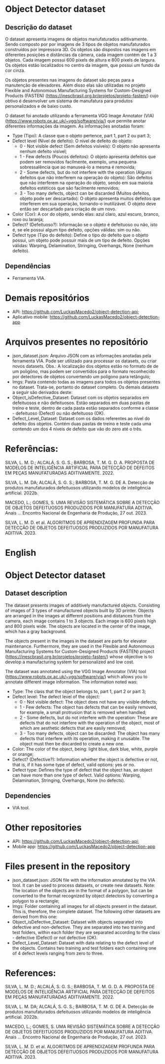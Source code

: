 # Object Detector dataset

## Descrição do dataset

O dataset apresenta imagens de objetos manufaturados aditivamente. Sendo composto por por imagens de 3 tipos de objetos manufaturados construídos por impressora 3D. Os objetos são dispostos nas imagens em diferentes posições e distâncias da câmera, cada imagem contém de 1 a 3 objetos. Cada imagem possui 600 pixels de altura e 800 pixels de largura. Os objetos estão localizados no centro da imagem, que possui um fundo da cor cinza. 

Os objetos presentes nas imagens do dataset são peças para a manutenção de elevadores. Além disso elas são utilizadas no projeto Flexible and Autonomous Manufacturing Systems for Custom-Designed Products (FASTEN) (https://inescbrasil.org.br/projetos/projeto-fasten/)  cujo obtivo é desenvolver um sistema de manufatura para produtos personalizados e de baixo custo.

O dataset foi anotado utilizando a ferramenta VGG Image Annotator (VIA) (https://www.robots.ox.ac.uk/~vgg/software/via/) que permite anotar diferentes informações da imagem. As informações anotadas foram: 

- Type (Tipo): A classe que o objeto pertence, part 1, part 2 ou part 3;
- Defect level (Nível de defeito): O nível de defeito do objeto:
    - 0 - Not visible defect (Sem defeitos visíveis): O objeto não apresenta nenhum defeito visível;
    - 1 - Few defects (Poucos defeitos): O objeto apresenta defeitos que podem ser removidos facilmente, exemplo, uma pequena sobressalência que ao manuseá-lo a mesma é removida;
    - 2 - Some defects, but do not interfere with the operation (Alguns defeitos que não interferem na operação do objeto): São defeitos que não interferem na operação do objeto, sendo em sua maioria defeitos estéticos que são facilmente removidos;
    - 3 - Too many defects, object can be discarded (Muitos defeitos, objeto pode ser descartado): O objeto apresenta muitos defeitos que interferem em sua operação, tornando-o inutilizável. O objeto deve então ser descartado para criação de um novo.
- Color (Cor): A cor do objeto, sendo elas: azul claro, azul escuro, branco, roxo ou laranja;
- Defect? (Defeituoso?): Informação se o objeto é defeituoso ou não, isto é, se ele possui algum tipo defeito, opções válidas: sim ou não.
- Defect type (Tipo do defeito): Define o tipo do defeito que o objeto possui, um objeto pode possuir mais de um tipo de defeito. Opções válidas: Warping, Delamination, Stringing, Overhangs, None (nenhum defeito).


## Dependências

- Ferramenta VIA.

# Demais repositórios

- API: https://github.com/LuckasMacedo2/object-detection-api;
- Aplicativo mobile: https://github.com/LuckasMacedo2/object-detection-app

# Arquivos presentes no repositório

- json_dataset.json: Arquivo JSON com as informações anotadas pela ferramenta VIA. Pode ser utilizado para processar os datasets, ou criar novos datasets. Obs.: A localização dos objetos estão no formato de de um poligôno, mas podem ser convertidos para o formato reconhecido por detectores de objetos convertendo um polígono para retângulo;
- Imgs: Pasta contendo todas as imagens para todos os objetos presentes no dataset. Trata-se, portanto do dataset completo. Os demais datasets a seguir são derivados deste:
- Object_isDefective_Dataset: Dataset com os objetos separados em defeituosos e não defeituosos. Estão separados em duas pastas de treino e teste, dentro de cada pasta estão separados conforme a classe - defeituoso (Defect) ou não defeituoso (OK).
- Defect_Level_Dataset: Dataset com os dados referentes ao nível do defeito dos objetos. Contém duas pastas de treino e teste cada uma contendo um dos 4 níveis de defeito que vão do zero até o três.

# Referências:

SILVA, L. M. D.; ALCALÁ, S. G. S.; BARBOSA, T. M. G. D. A. PROPOSTA DE MODELOS DE INTELIGÊNCIA ARTIFICIAL PARA DETECÇÃO DE DEFEITOS EM PEÇAS MANUFATURADAS ADITIVAMENTE. 2022. 

SILVA, L. M. DA; ALCALÁ, S. G. S.; BARBOSA, T. M. G. DE A. Detecção de produtos manufaturados defeituosos utilizando modelos de inteligência artificial. 2022b. 

MACEDO, L.; GOMES, S. UMA REVISÃO SISTEMÁTICA SOBRE A DETECÇÃO DE OBJETOS DEFEITUOSOS PRODUZIDOS POR MANUFATURA ADITIVA. Anais ... Encontro Nacional de Engenharia de Produção, 27 out. 2023. 

SILVA, L. M. D. et al. ALGORITMOS DE APRENDIZAGEM PROFUNDA PARA DETECÇÃO DE OBJETOS DEFEITUOSOS PRODUZIDOS POR MANUFATURA ADITIVA. 2023.

# English

# Object Detector dataset

## Dataset description

The dataset presents images of additively manufactured objects. Consisting of images of 3 types of manufactured objects built by 3D printer. Objects are arranged in the images at different positions and distances from the camera, each image contains 1 to 3 objects. Each image is 600 pixels high and 800 pixels wide. The objects are located in the center of the image, which has a gray background.

The objects present in the images in the dataset are parts for elevator maintenance. Furthermore, they are used in the Flexible and Autonomous Manufacturing Systems for Custom-Designed Products (FASTEN) project (https://inescbrasil.org.br/projetos/projeto-fasten/) whose objective is to develop a manufacturing system for personalized and low cost.

The dataset was annotated using the VGG Image Annotator (VIA) tool (https://www.robots.ox.ac.uk/~vgg/software/via/) which allows you to annotate different image information. The information noted was:

- Type: The class that the object belongs to, part 1, part 2 or part 3;
- Defect level: The defect level of the object:
     - 0 - Not visible defect: The object does not have any visible defects;
     - 1 - Few defects: The object has defects that can be easily removed, for example, a small protrusion that is removed when handled;
     - 2 - Some defects, but do not interfere with the operation: These are defects that do not interfere with the operation of the object, most of which are aesthetic defects that are easily removed;
     - 3 - Too many defects, object can be discarded: The object has many defects that interfere with its operation, making it unusable. The object must then be discarded to create a new one.
- Color: The color of the object, being: light blue, dark blue, white, purple or orange;
- Defect? (Defective?): Information whether the object is defective or not, that is, if it has some type of defect, valid options: yes or no.
- Defect type: Defines the type of defect that the object has, an object can have more than one type of defect. Valid options: Warping, Delamination, Stringing, Overhangs, None (no defects).


## Dependencies

- VIA tool.

# Other repositories

- API: https://github.com/LuckasMacedo2/object-detection-api;
- Mobile app: https://github.com/LuckasMacedo2/object-detection-app

# Files present in the repository

- json_dataset.json: JSON file with the information annotated by the VIA tool. It can be used to process datasets, or create new datasets. Note: The location of the objects are in the format of a polygon, but can be converted to the format recognized by object detectors by converting a polygon to a rectangle;
- Imgs: Folder containing all images for all objects present in the dataset. This is, therefore, the complete dataset. The following other datasets are derived from this one:
- Object_isDefective_Dataset: Dataset with objects separated into defective and non-defective. They are separated into two training and test folders, within each folder they are separated according to the class - defective (Defect) or not defective (OK).
- Defect_Level_Dataset: Dataset with data relating to the defect level of the objects. Contains two training and test folders each containing one of 4 defect levels ranging from zero to three.

# References:

SILVA, L. M. D.; ALCALÁ, S. G. S.; BARBOSA, T. M. G. D. A. PROPOSTA DE MODELOS DE INTELIGÊNCIA ARTIFICIAL PARA DETECÇÃO DE DEFEITOS EM PEÇAS MANUFATURADAS ADITIVAMENTE. 2022. 

SILVA, L. M. DA; ALCALÁ, S. G. S.; BARBOSA, T. M. G. DE A. Detecção de produtos manufaturados defeituosos utilizando modelos de inteligência artificial. 2022b. 

MACEDO, L.; GOMES, S. UMA REVISÃO SISTEMÁTICA SOBRE A DETECÇÃO DE OBJETOS DEFEITUOSOS PRODUZIDOS POR MANUFATURA ADITIVA. Anais ... Encontro Nacional de Engenharia de Produção, 27 out. 2023. 

SILVA, L. M. D. et al. ALGORITMOS DE APRENDIZAGEM PROFUNDA PARA DETECÇÃO DE OBJETOS DEFEITUOSOS PRODUZIDOS POR MANUFATURA ADITIVA. 2023.
